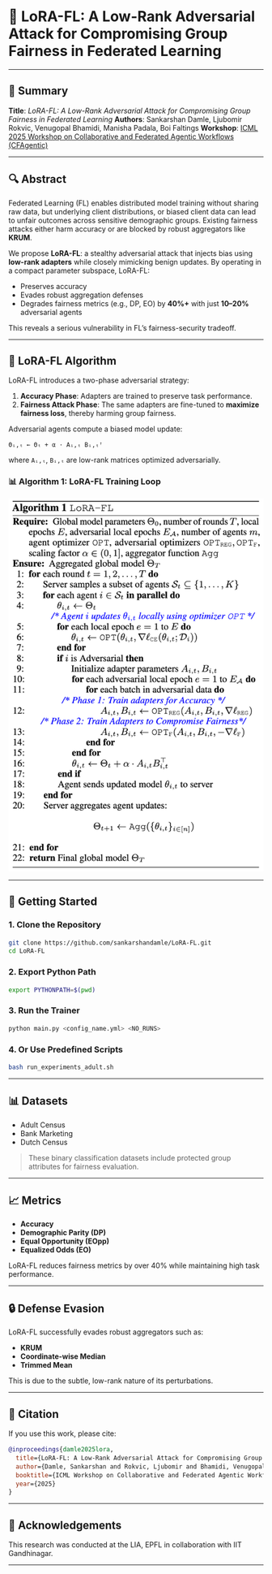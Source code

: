 # 🚨 LoRA-FL: A Low-Rank Adversarial Attack for Compromising Group Fairness in Federated Learning

---

## 📄 Summary

**Title**: *LoRA-FL: A Low-Rank Adversarial Attack for Compromising Group Fairness in Federated Learning*
**Authors**: Sankarshan Damle, Ljubomir Rokvic, Venugopal Bhamidi, Manisha Padala, Boi Faltings
**Workshop**: [ICML 2025 Workshop on Collaborative and Federated Agentic Workflows (CFAgentic)](https://cfagentic.github.io/)

---

## 🔍 Abstract

Federated Learning (FL) enables distributed model training without sharing raw data, but underlying client distributions, or biased client data can lead to unfair outcomes across sensitive demographic groups. Existing fairness attacks either harm accuracy or are blocked by robust aggregators like **KRUM**.

We propose **LoRA-FL**: a stealthy adversarial attack that injects bias using **low-rank adapters** while closely mimicking benign updates. By operating in a compact parameter subspace, LoRA-FL:

* Preserves accuracy
* Evades robust aggregation defenses
* Degrades fairness metrics (e.g., DP, EO) by **40%+** with just **10–20%** adversarial agents

This reveals a serious vulnerability in FL’s fairness-security tradeoff.

---

## 🧐 LoRA-FL Algorithm

LoRA-FL introduces a two-phase adversarial strategy:

1. **Accuracy Phase**: Adapters are trained to preserve task performance.
2. **Fairness Attack Phase**: The same adapters are fine-tuned to **maximize fairness loss**, thereby harming group fairness.

Adversarial agents compute a biased model update:

```
Θᵢ,ₜ ← Θₜ + α · Aᵢ,ₜ Bᵢ,ₜꜛ
```

where `Aᵢ,ₜ`, `Bᵢ,ₜ` are low-rank matrices optimized adversarially.

### 📊 Algorithm 1: LoRA-FL Training Loop

![LoRA-FL Algorithm](assets/lora_fl_algorithm.png)


---

## 🚀 Getting Started

### 1. Clone the Repository

```bash
git clone https://github.com/sankarshandamle/LoRA-FL.git
cd LoRA-FL
```

### 2. Export Python Path

```bash
export PYTHONPATH=$(pwd)
```

### 3. Run the Trainer

```bash
python main.py <config_name.yml> <NO_RUNS>
```

### 4. Or Use Predefined Scripts

```bash
bash run_experiments_adult.sh
```

---

## 📊 Datasets

* Adult Census
* Bank Marketing
* Dutch Census

> These binary classification datasets include protected group attributes for fairness evaluation.

---

## 📈 Metrics

* **Accuracy**
* **Demographic Parity (DP)**
* **Equal Opportunity (EOpp)**
* **Equalized Odds (EO)**

LoRA-FL reduces fairness metrics by over 40% while maintaining high task performance.

---

## 🔒 Defense Evasion

LoRA-FL successfully evades robust aggregators such as:

* **KRUM**
* **Coordinate-wise Median**
* **Trimmed Mean**

This is due to the subtle, low-rank nature of its perturbations.

---

## 📢 Citation

If you use this work, please cite:

```bibtex
@inproceedings{damle2025lora,
  title={LoRA-FL: A Low-Rank Adversarial Attack for Compromising Group Fairness in Federated Learning},
  author={Damle, Sankarshan and Rokvic, Ljubomir and Bhamidi, Venugopal and Padala, Manisha and Faltings, Boi},
  booktitle={ICML Workshop on Collaborative and Federated Agentic Workflows (CFAgentic)},
  year={2025}
}
```

---

## 🧪 Acknowledgements

This research was conducted at the  LIA, EPFL in collaboration with IIT Gandhinagar.

---


